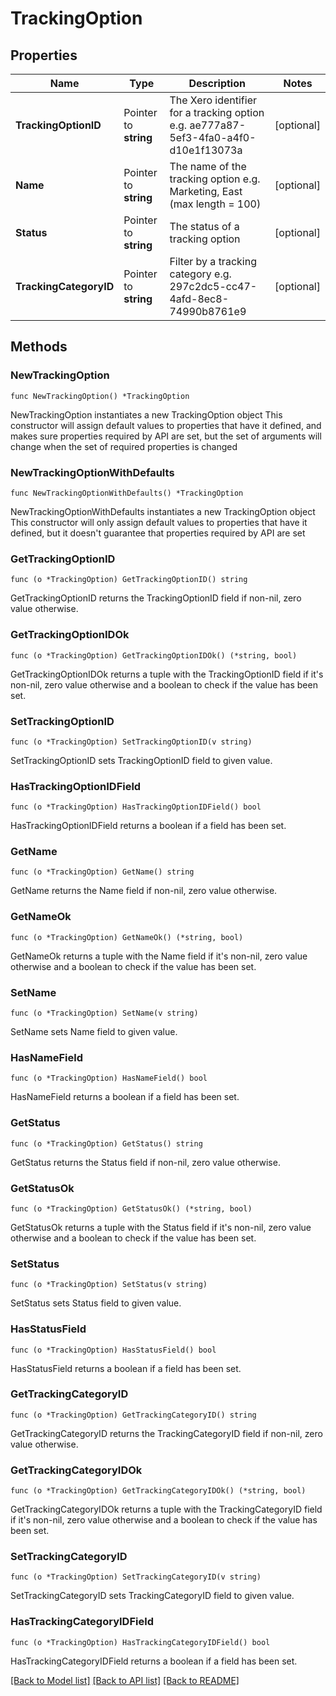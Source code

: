 # TrackingOption

## Properties

Name | Type | Description | Notes
------------ | ------------- | ------------- | -------------
**TrackingOptionID** | Pointer to **string** | The Xero identifier for a tracking option e.g. ae777a87-5ef3-4fa0-a4f0-d10e1f13073a | [optional] 
**Name** | Pointer to **string** | The name of the tracking option e.g. Marketing, East (max length &#x3D; 100) | [optional] 
**Status** | Pointer to **string** | The status of a tracking option | [optional] 
**TrackingCategoryID** | Pointer to **string** | Filter by a tracking category e.g. 297c2dc5-cc47-4afd-8ec8-74990b8761e9 | [optional] 

## Methods

### NewTrackingOption

`func NewTrackingOption() *TrackingOption`

NewTrackingOption instantiates a new TrackingOption object
This constructor will assign default values to properties that have it defined,
and makes sure properties required by API are set, but the set of arguments
will change when the set of required properties is changed

### NewTrackingOptionWithDefaults

`func NewTrackingOptionWithDefaults() *TrackingOption`

NewTrackingOptionWithDefaults instantiates a new TrackingOption object
This constructor will only assign default values to properties that have it defined,
but it doesn't guarantee that properties required by API are set

### GetTrackingOptionID

`func (o *TrackingOption) GetTrackingOptionID() string`

GetTrackingOptionID returns the TrackingOptionID field if non-nil, zero value otherwise.

### GetTrackingOptionIDOk

`func (o *TrackingOption) GetTrackingOptionIDOk() (*string, bool)`

GetTrackingOptionIDOk returns a tuple with the TrackingOptionID field if it's non-nil, zero value otherwise
and a boolean to check if the value has been set.

### SetTrackingOptionID

`func (o *TrackingOption) SetTrackingOptionID(v string)`

SetTrackingOptionID sets TrackingOptionID field to given value.

### HasTrackingOptionIDField

`func (o *TrackingOption) HasTrackingOptionIDField() bool`

HasTrackingOptionIDField returns a boolean if a field has been set.

### GetName

`func (o *TrackingOption) GetName() string`

GetName returns the Name field if non-nil, zero value otherwise.

### GetNameOk

`func (o *TrackingOption) GetNameOk() (*string, bool)`

GetNameOk returns a tuple with the Name field if it's non-nil, zero value otherwise
and a boolean to check if the value has been set.

### SetName

`func (o *TrackingOption) SetName(v string)`

SetName sets Name field to given value.

### HasNameField

`func (o *TrackingOption) HasNameField() bool`

HasNameField returns a boolean if a field has been set.

### GetStatus

`func (o *TrackingOption) GetStatus() string`

GetStatus returns the Status field if non-nil, zero value otherwise.

### GetStatusOk

`func (o *TrackingOption) GetStatusOk() (*string, bool)`

GetStatusOk returns a tuple with the Status field if it's non-nil, zero value otherwise
and a boolean to check if the value has been set.

### SetStatus

`func (o *TrackingOption) SetStatus(v string)`

SetStatus sets Status field to given value.

### HasStatusField

`func (o *TrackingOption) HasStatusField() bool`

HasStatusField returns a boolean if a field has been set.

### GetTrackingCategoryID

`func (o *TrackingOption) GetTrackingCategoryID() string`

GetTrackingCategoryID returns the TrackingCategoryID field if non-nil, zero value otherwise.

### GetTrackingCategoryIDOk

`func (o *TrackingOption) GetTrackingCategoryIDOk() (*string, bool)`

GetTrackingCategoryIDOk returns a tuple with the TrackingCategoryID field if it's non-nil, zero value otherwise
and a boolean to check if the value has been set.

### SetTrackingCategoryID

`func (o *TrackingOption) SetTrackingCategoryID(v string)`

SetTrackingCategoryID sets TrackingCategoryID field to given value.

### HasTrackingCategoryIDField

`func (o *TrackingOption) HasTrackingCategoryIDField() bool`

HasTrackingCategoryIDField returns a boolean if a field has been set.


[[Back to Model list]](../README.md#documentation-for-models) [[Back to API list]](../README.md#documentation-for-api-endpoints) [[Back to README]](../README.md)


